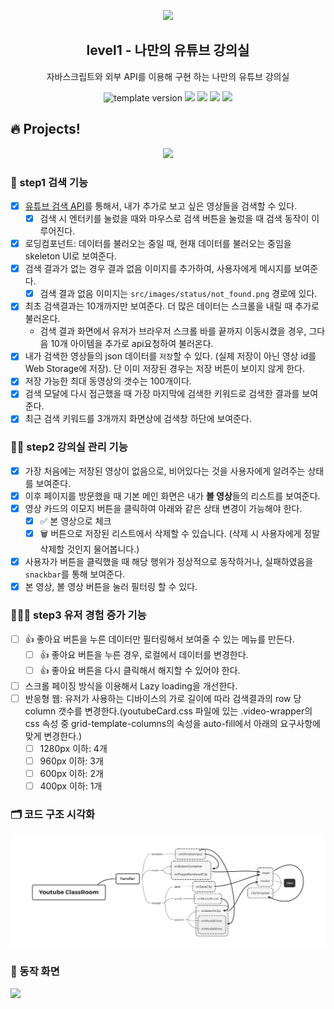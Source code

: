 <p align="middle" >
  <img width="200px;" src="./src/images/readme/laptop_with_youtube_logo.png"/>
</p>
<h2 align="middle">level1 - 나만의 유튜브 강의실</h2>
<p align="middle">자바스크립트와 외부 API를 이용해 구현 하는 나만의 유튜브 강의실</p>
<p align="middle">
  <img src="https://img.shields.io/badge/version-1.0.0-blue?style=flat-square" alt="template version"/>
  <img src="https://img.shields.io/badge/language-html-red.svg?style=flat-square"/>
  <img src="https://img.shields.io/badge/language-css-blue.svg?style=flat-square"/>
  <img src="https://img.shields.io/badge/language-js-yellow.svg?style=flat-square"/>
  <a href="https://github.com/daybrush/moveable/blob/master/LICENSE" target="_blank">
    <img src="https://img.shields.io/github/license/daybrush/moveable.svg?style=flat-square&label=license&color=08CE5D"/>
  </a>
</p>

## 🔥 Projects!

<p align="middle">
  <img src="./src/images/readme/youtube_classroom_preview.png">
</p>

### 🎯 step1 검색 기능

- [x] [유튜브 검색 API](https://developers.google.com/youtube/v3/getting-started?hl=ko)를 통해서, 내가 추가로 보고 싶은 영상들을 검색할 수 있다.
  - [x] 검색 시 엔터키를 눌렀을 때와 마우스로 검색 버튼을 눌렀을 때 검색 동작이 이루어진다.
- [x] 로딩컴포넌트: 데이터를 불러오는 중일 때, 현재 데이터를 불러오는 중임을 skeleton UI로 보여준다.
- [x] 검색 결과가 없는 경우 결과 없음 이미지를 추가하여, 사용자에게 메시지를 보여준다.
  - [x] 검색 결과 없음 이미지는 `src/images/status/not_found.png` 경로에 있다.
- [x] 최초 검색결과는 10개까지만 보여준다. 더 많은 데이터는 스크롤을 내릴 때 추가로 불러온다.
  - 검색 결과 화면에서 유저가 브라우저 스크롤 바를 끝까지 이동시켰을 경우, 그다음 10개 아이템을 추가로 api요청하여 불러온다.
- [x] 내가 검색한 영상들의 json 데이터를 `저장`할 수 있다. (실제 저장이 아닌 영상 id를 Web Storage에 저장). 단 이미 저장된 경우는 저장 버튼이 보이지 않게 한다.
- [x] 저장 가능한 최대 동영상의 갯수는 100개이다.
- [x] 검색 모달에 다시 접근했을 때 가장 마지막에 검색한 키워드로 검색한 결과를 보여준다.
- [x] 최근 검색 키워드를 3개까지 화면상에 검색창 하단에 보여준다.

### 🎯🎯 step2 강의실 관리 기능

- [x] 가장 처음에는 저장된 영상이 없음으로, 비어있다는 것을 사용자에게 알려주는 상태를 보여준다.
- [x] 이후 페이지를 방문했을 때 기본 메인 화면은 내가 **볼 영상**들의 리스트를 보여준다.
- [x] 영상 카드의 이모지 버튼을 클릭하여 아래와 같은 상태 변경이 가능해야 한다.
  - [x] ✅ 본 영상으로 체크
  - [x] 🗑️ 버튼으로 저장된 리스트에서 삭제할 수 있습니다. (삭제 시 사용자에게 정말 삭제할 것인지 물어봅니다.)
- [x] 사용자가 버튼을 클릭했을 때 해당 행위가 정상적으로 동작하거나, 실패하였음을 `snackbar`를 통해 보여준다.
- [x] 본 영상, 볼 영상 버튼을 눌러 필터링 할 수 있다.

### 🎯🎯🎯 step3 유저 경험 증가 기능

- [ ] 👍 좋아요 버튼을 누른 데이터만 필터링해서 보여줄 수 있는 메뉴를 만든다.
  - [ ] 👍 좋아요 버튼을 누른 경우, 로컬에서 데이터를 변경한다.
  - [ ] 👍 좋아요 버튼을 다시 클릭해서 해지할 수 있어야 한다.
- [ ] 스크롤 페이징 방식을 이용해서 Lazy loading을 개선한다.
- [ ] 반응형 웹: 유저가 사용하는 디바이스의 가로 길이에 따라 검색결과의 row 당 column 갯수를 변경한다.(youtubeCard.css 파일에 있는 .video-wrapper의 css 속성 중 grid-template-columns의 속성을 auto-fill에서 아래의 요구사항에 맞게 변경한다.)
  - [ ] 1280px 이하: 4개
  - [ ] 960px 이하: 3개
  - [ ] 600px 이하: 2개
  - [ ] 400px 이하: 1개

### 🗂 코드 구조 시각화

![](./src/images/readme/youtube-step2.png)

### 🔎 동작 화면

![](./src/images/readme/youtube-step2.gif)
